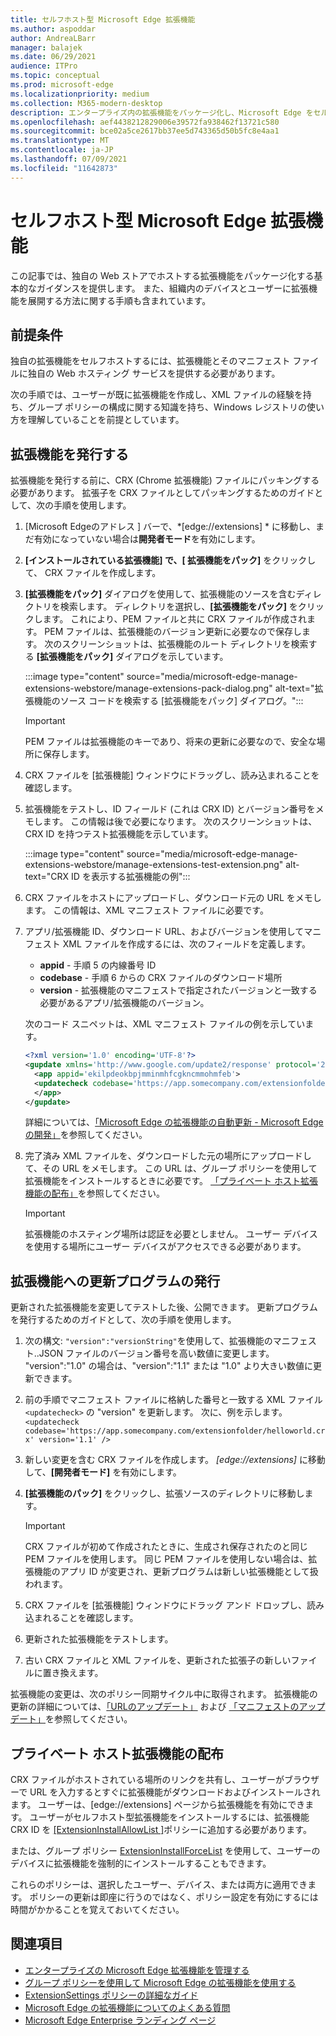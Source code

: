 ```yaml
---
title: セルフホスト型 Microsoft Edge 拡張機能
ms.author: aspoddar
author: AndreaLBarr
manager: balajek
ms.date: 06/29/2021
audience: ITPro
ms.topic: conceptual
ms.prod: microsoft-edge
ms.localizationpriority: medium
ms.collection: M365-modern-desktop
description: エンタープライズ内の拡張機能をパッケージ化し、Microsoft Edge をセルフホストする方法について説明します。
ms.openlocfilehash: aef4438212829006e39572fa938462f13721c580
ms.sourcegitcommit: bce02a5ce2617bb37ee5d743365d50b5fc8e4aa1
ms.translationtype: MT
ms.contentlocale: ja-JP
ms.lasthandoff: 07/09/2021
ms.locfileid: "11642873"
---
```

# <a name="self-host-microsoft-edge-extensions"></a>セルフホスト型 Microsoft Edge 拡張機能

この記事では、独自の Web ストアでホストする拡張機能をパッケージ化する基本的なガイダンスを提供します。 また、組織内のデバイスとユーザーに拡張機能を展開する方法に関する手順も含まれています。

## <a name="prerequisites"></a>前提条件

独自の拡張機能をセルフホストするには、拡張機能とそのマニフェスト ファイルに独自の Web ホスティング サービスを提供する必要があります。

 次の手順では、ユーザーが既に拡張機能を作成し、XML ファイルの経験を持ち、グループ ポリシーの構成に関する知識を持ち、Windows レジストリの使い方を理解していることを前提としています。

## <a name="publish-an-extension"></a>拡張機能を発行する

拡張機能を発行する前に、CRX (Chrome 拡張機能) ファイルにパッキングする必要があります。 拡張子を CRX ファイルとしてパッキングするためのガイドとして、次の手順を使用します。

1. [Microsoft Edgeのアドレス ] バーで、*[edge://extensions] * に移動し、まだ有効になっていない場合は**開発者モード**を有効にします。 
2. **[インストールされている拡張機能] **で、**[ 拡張機能をパック]** をクリックして、 CRX ファイルを作成します。
3. **[拡張機能をパック]** ダイアログを使用して、拡張機能のソースを含むディレクトリを検索します。 ディレクトリを選択し、**[拡張機能をパック]** をクリックします。  これにより、PEM ファイルと共に CRX ファイルが作成されます。 PEM ファイルは、拡張機能のバージョン更新に必要なので保存します。 次のスクリーンショットは、拡張機能のルート ディレクトリを検索する **[拡張機能をパック]** ダイアログを示しています。

   :::image type="content" source="media/microsoft-edge-manage-extensions-webstore/manage-extensions-pack-dialog.png" alt-text="拡張機能のソース コードを検索する [拡張機能をパック] ダイアログ。":::

   > [!IMPORTANT]
   > PEM ファイルは拡張機能のキーであり、将来の更新に必要なので、安全な場所に保存します。

4. CRX ファイルを [拡張機能] ウィンドウにドラッグし、読み込まれることを確認します。
5. 拡張機能をテストし、ID フィールド (これは CRX ID) とバージョン番号をメモします。 この情報は後で必要になります。 次のスクリーンショットは、CRX ID を持つテスト拡張機能を示しています。

   :::image type="content" source="media/microsoft-edge-manage-extensions-webstore/manage-extensions-test-extension.png" alt-text="CRX ID を表示する拡張機能の例":::

6. CRX ファイルをホストにアップロードし、ダウンロード元の URL をメモします。 この情報は、XML マニフェスト ファイルに必要です。
7. アプリ/拡張機能 ID、ダウンロード URL、およびバージョンを使用してマニフェスト XML ファイルを作成するには、次のフィールドを定義します。  

   - **appid** - 手順 5 の内線番号 ID
   - **codebase** - 手順 6 からの CRX ファイルのダウンロード場所
   - **version** - 拡張機能のマニフェストで指定されたバージョンと一致する必要があるアプリ/拡張機能のバージョン。

   次のコード スニペットは、XML マニフェスト ファイルの例を示しています。

   ```xml
   <?xml version='1.0' encoding='UTF-8'?> 
   <gupdate xmlns='http://www.google.com/update2/response' protocol='2.0'> 
     <app appid='ekilpdeokbpjmminmhfcgkncmmohmfeb'> 
     <updatecheck codebase='https://app.somecompany.com/extensionfolder/helloworld.crx' version='1.0' /> 
     </app> 
   </gupdate> 
   ```

   詳細については、[「Microsoft Edge の拡張機能の自動更新 - Microsoft Edge の開発」](/microsoft-edge/extensions-chromium/enterprise/auto-update)を参照してください。

8. 完了済み XML ファイルを、ダウンロードした元の場所にアップロードして、その URL をメモします。 この URL は、グループ ポリシーを使用して拡張機能をインストールするときに必要です。 [「プライベート ホスト拡張機能の配布」](#distribute-a-privately-hosted-extension)を参照してください。

   > [!IMPORTANT]
   > 拡張機能のホスティング場所は認証を必要としません。 ユーザー デバイスを使用する場所にユーザー デバイスがアクセスできる必要があります。

## <a name="publish-updates-to-an-extension"></a>拡張機能への更新プログラムの発行

更新された拡張機能を変更してテストした後、公開できます。 更新プログラムを発行するためのガイドとして、次の手順を使用します。

1. 次の構文: `"version":"versionString"`を使用して、拡張機能のマニフェスト..JSON ファイルのバージョン番号を高い数値に変更します。 "version":"1.0" の場合は、"version":"1.1" または "1.0" より大きい数値に更新できます。
2. 前の手順でマニフェスト ファイルに格納した番号と一致する XML ファイル`<updatecheck>` の "version" を更新します。 次に、例を示します。<br>`<updatecheck codebase='https://app.somecompany.com/extensionfolder/helloworld.crx' version='1.1' />`
3. 新しい変更を含む CRX ファイルを作成します。 *[edge://extensions]* に移動して、**[開発者モード]** を有効にします。
4. **[拡張機能のパック]** をクリックし、拡張ソースのディレクトリに移動します。

   > [!IMPORTANT]
   > CRX ファイルが初めて作成されたときに、生成され保存されたのと同じ PEM ファイルを使用します。 同じ PEM ファイルを使用しない場合は、拡張機能のアプリ ID が変更され、更新プログラムは新しい拡張機能として扱われます。

5. CRX ファイルを [拡張機能] ウィンドウにドラッグ アンド ドロップし、読み込まれることを確認します。
6. 更新された拡張機能をテストします。
7. 古い CRX ファイルと XML ファイルを、更新された拡張子の新しいファイルに置き換えます。

拡張機能の変更は、次のポリシー同期サイクル中に取得されます。 拡張機能の更新の詳細については、[「URLのアップデート」](/microsoft-edge/extensions-chromium/enterprise/auto-update#update-url) および [「マニフェストのアップデート」](/microsoft-edge/extensions-chromium/enterprise/auto-update#updated-manifest)を参照してください。

## <a name="distribute-a-privately-hosted-extension"></a>プライベート ホスト拡張機能の配布

CRX ファイルがホストされている場所のリンクを共有し、ユーザーがブラウザーで URL を入力するとすぐに拡張機能がダウンロードおよびインストールされます。 ユーザーは、[edge://extensions] ページから拡張機能を有効にできます。 ユーザーがセルフホスト型拡張機能をインストールするには、拡張機能 CRX ID を [[ExtensionInstallAllowList ]](/deployedge/microsoft-edge-policies#extensioninstallallowlist)ポリシーに追加する必要があります。

または、グループ ポリシー [ExtensionInstallForceList](/deployedge/microsoft-edge-manage-extensions-policies#force-install-an-extension) を使用して、ユーザーのデバイスに拡張機能を強制的にインストールすることもできます。

これらのポリシーは、選択したユーザー、デバイス、または両方に適用できます。 ポリシーの更新は即座に行うのではなく、ポリシー設定を有効にするには時間がかかることを覚えておいてください。

## <a name="see-also"></a>関連項目

- [エンタープライズの Microsoft Edge 拡張機能を管理する](microsoft-edge-manage-extensions.md)
- [グループ ポリシーを使用して Microsoft Edge の拡張機能を使用する](microsoft-edge-manage-extensions-policies.md)
- [ExtensionSettings ポリシーの詳細なガイド](microsoft-edge-manage-extensions-ref-guide.md)
- [Microsoft Edge の拡張機能についてのよくある質問](microsoft-edge-manage-extensions-faq.md)
- [Microsoft Edge Enterprise ランディング ページ](https://aka.ms/EdgeEnterprise)
